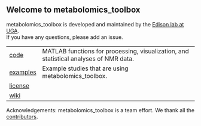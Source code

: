 ## Welcome to metabolomics_toolbox

metabolomics_toolbox is developed and maintained by the [Edison lab at UGA](https://edisonomics.org/).  
If you have any questions, please add an issue.

|||
|---|---|
|[code](https://github.com/edisonomics/metabolomics_toolbox/tree/master/code)|MATLAB functions for processing, visualization, and statistical analyses of NMR data.|
|[examples](https://github.com/edisonomics/metabolomics_toolbox/tree/master/examples)|Example studies that are using metabolomics_toolbox. |   
|[license](https://github.com/edisonomics/metabolomics_toolbox/tree/master/license)|| 
|[wiki](https://github.com/artedison/Edison_Lab_Shared_Metabolomics_UGA/wiki) ||

Acknowledgements: metabolomics_toolbox is a team effort. We thank all the [contributors](https://github.com/edisonomics/metabolomics_toolbox/blob/master/acknowledgements.md).
